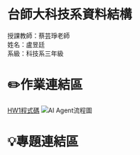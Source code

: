 # 台師大科技系資料結構 
授課教師：蔡芸琤老師   
姓名：盧昱廷   
系級：科技系三年級 
# ✏️作業連結區
[HW1程式碼](./dataAgent.py)
![AI Agent流程圖](https://github.com/user-attachments/assets/90b101a2-e4e0-4682-82fe-66be9e1ca635)
# 💡專題連結區 
